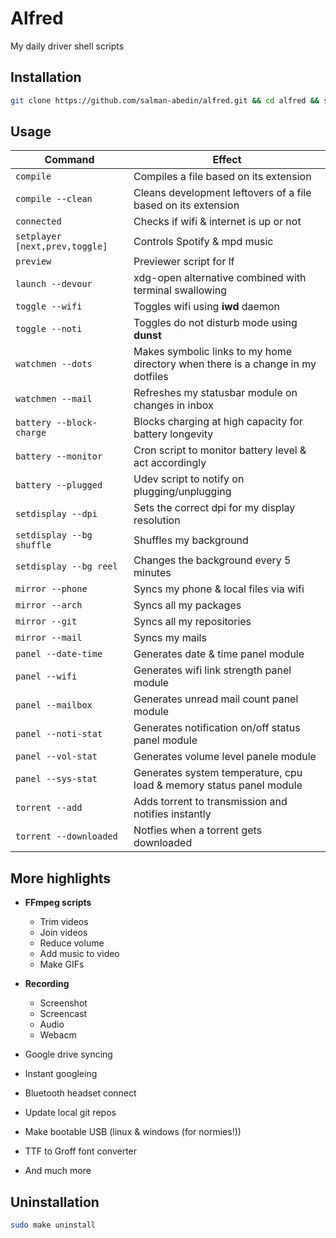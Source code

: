 # Alfred

My daily driver shell scripts

## Installation

```sh
git clone https://github.com/salman-abedin/alfred.git && cd alfred && sudo make install
```

## Usage

| Command                        | Effect                                                                          |
| ------------------------------ | ------------------------------------------------------------------------------- |
| `compile`                      | Compiles a file based on its extension                                          |
| `compile --clean`              | Cleans development leftovers of a file based on its extension                   |
| `connected`                    | Checks if wifi & internet is up or not                                          |
| `setplayer [next,prev,toggle]` | Controls Spotify & mpd music                                                    |
| `preview`                      | Previewer script for lf                                                         |
| `launch --devour`              | xdg-open alternative combined with terminal swallowing                          |
| `toggle --wifi`                | Toggles wifi using **iwd** daemon                                               |
| `toggle --noti`                | Toggles do not disturb mode using **dunst**                                     |
| `watchmen --dots`              | Makes symbolic links to my home directory when there is a change in my dotfiles |
| `watchmen --mail`              | Refreshes my statusbar module on changes in inbox                               |
| `battery --block-charge`       | Blocks charging at high capacity for battery longevity                          |
| `battery --monitor`            | Cron script to monitor battery level & act accordingly                          |
| `battery --plugged`            | Udev script to notify on plugging/unplugging                                    |
| `setdisplay --dpi`             | Sets the correct dpi for my display resolution                                  |
| `setdisplay --bg shuffle`      | Shuffles my background                                                          |
| `setdisplay --bg reel`         | Changes the background every 5 minutes                                          |
| `mirror --phone`               | Syncs my phone & local files via wifi                                           |
| `mirror --arch`                | Syncs all my packages                                                           |
| `mirror --git`                 | Syncs all my repositories                                                       |
| `mirror --mail`                | Syncs my mails                                                                  |
| `panel --date-time`            | Generates date & time panel module                                              |
| `panel --wifi`                 | Generates wifi link strength panel module                                       |
| `panel --mailbox`              | Generates unread mail count panel module                                        |
| `panel --noti-stat`            | Generates notification on/off status panel module                               |
| `panel --vol-stat`             | Generates volume level panele module                                            |
| `panel --sys-stat`             | Generates system temperature, cpu load & memory status panel module             |
| `torrent --add`                | Adds torrent to transmission and notifies instantly                             |
| `torrent --downloaded`         | Notfies when a torrent gets downloaded                                          |

## More highlights

-  **FFmpeg scripts**

   -  Trim videos
   -  Join videos
   -  Reduce volume
   -  Add music to video
   -  Make GIFs

-  **Recording**

   -  Screenshot
   -  Screencast
   -  Audio
   -  Webacm

-  Google drive syncing
-  Instant googleing
-  Bluetooth headset connect
-  Update local git repos
-  Make bootable USB (linux & windows (for normies!))
-  TTF to Groff font converter
-  And much more

## Uninstallation

```sh
sudo make uninstall
```
